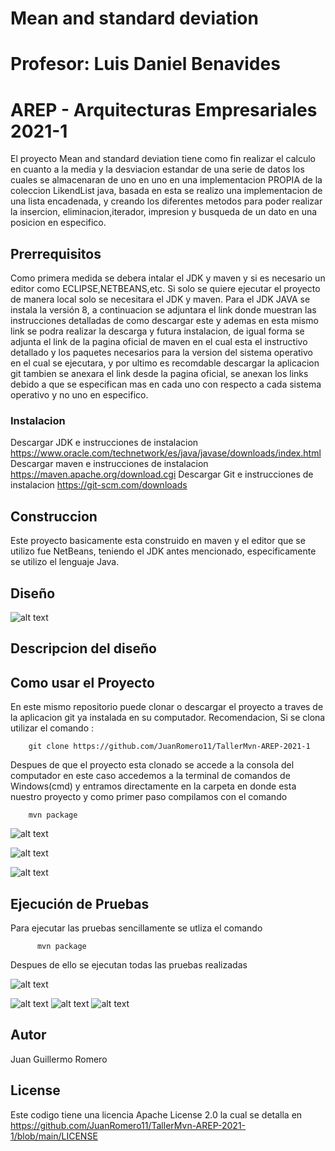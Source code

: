 
# Mean and standard deviation
# Profesor: Luis Daniel Benavides
# AREP - Arquitecturas Empresariales 2021-1

El proyecto Mean and standard deviation tiene como fin realizar el calculo en cuanto a la media y la desviacion estandar de una serie de datos los cuales se almacenaran de uno en uno en una implementacion PROPIA de la coleccion LikendList java, basada en esta se realizo una implementacion de una lista encadenada, y creando los diferentes metodos para poder realizar la insercion, eliminacion,iterador, impresion y busqueda de un dato en una posicion en especifico. 

## Prerrequisitos

Como primera medida se debera intalar el JDK y maven y si es necesario un editor como ECLIPSE,NETBEANS,etc. Si solo se quiere ejecutar el proyecto de manera local solo se necesitara el JDK y maven. Para el JDK JAVA se instala la versión 8, a continuacion se adjuntara el link donde muestran las instrucciones detalladas de como descargar este y ademas en esta mismo link se podra realizar la descarga y futura instalacion, de igual forma se adjunta el link de la pagina oficial de maven en el cual esta el instructivo detallado y los paquetes necesarios para la version del sistema operativo en el cual se ejecutara, y por ultimo es recomdable descargar la aplicacion git tambien se anexara el link desde la pagina oficial, se anexan los links debido a que se especifican mas en cada uno con respecto a cada sistema operativo y no uno en especifico.

### Instalacion

Descargar JDK e instrucciones de instalacion
https://www.oracle.com/technetwork/es/java/javase/downloads/index.html
Descargar maven e instrucciones de instalacion
https://maven.apache.org/download.cgi
Descargar Git e instrucciones de instalacion
https://git-scm.com/downloads

## Construccion
Este proyecto basicamente esta construido en maven y el editor que se utilizo fue NetBeans, teniendo el JDK antes mencionado, especificamente se utilizo el lenguaje Java.

## Diseño

![alt text]()

## Descripcion del diseño



## Como usar el Proyecto
En este mismo repositorio puede clonar o descargar el proyecto a traves de la aplicacion git ya instalada en su computador. Recomendacion, Si se clona utilizar el comando :

        git clone https://github.com/JuanRomero11/TallerMvn-AREP-2021-1
        
Despues de que el proyecto esta clonado se accede a la consola del computador en este caso accedemos a la terminal de comandos de Windows(cmd) y entramos directamente en la carpeta en donde esta nuestro proyecto y como primer paso compilamos con el comando 

        mvn package


![alt text]()
      

![alt text]()


![alt text]()

## Ejecución de Pruebas

Para ejecutar las pruebas sencillamente se utliza el comando 

          mvn package
          
Despues de ello se ejecutan todas las pruebas realizadas 

![alt text]()

![alt text]()
![alt text]()
![alt text]()


## Autor
Juan Guillermo Romero 
## License
Este codigo tiene una licencia Apache License 2.0 la cual se detalla en https://github.com/JuanRomero11/TallerMvn-AREP-2021-1/blob/main/LICENSE
